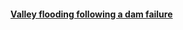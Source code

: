 #### [Valley flooding following a dam failure](https://github.com/ci1xgk/Fellowship_Webpage/blob/master/EnvAcy5.md)
